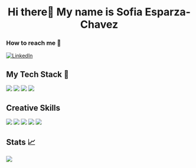 <h1 align="center"> Hi there👋 My name is Sofia Esparza-Chavez </h1>

### How to reach me 📢
<a href="https://www.linkedin.com/in/sofía-esparza-chávez/"><img alt="LinkedIn" src="https://img.shields.io/badge/linkedin%20-%230077B5.svg?&style=for-the-badge&logo=linkedin&logoColor=white"/></a>

## My Tech Stack 🥞
<img src="https://img.shields.io/badge/Python-FFD43B?style=for-the-badge&logo=python&logoColor=blue" />
<img src="https://img.shields.io/badge/C-00599C?style=for-the-badge&logo=c&logoColor=white" />
<img src="{BadgeURLHere}" />
<img src="{BadgeURLHere}" />


## Creative Skills 
<img src="https://img.shields.io/badge/Adobe%20Illustrator-FF9A00?style=for-the-badge&logo=adobe%20illustrator&logoColor=white" />
<img src="https://img.shields.io/badge/Adobe%20InDesign-FF3366?style=for-the-badge&logo=Adobe%20InDesign&logoColor=white" />
<img src="https://img.shields.io/badge/Adobe%20Lightroom-31A8FF?style=for-the-badge&logo=Adobe%20Lightroom&logoColor=white" />
<img src="https://img.shields.io/badge/Adobe%20Photoshop-31A8FF?style=for-the-badge&logo=Adobe%20Photoshop&logoColor=black" />
<img src="https://img.shields.io/badge/Figma-F24E1E?style=for-the-badge&logo=figma&logoColor=white" />



## Stats 📈
<a href="https://github.com/Xlient">
  <img align="center" src="https://github-readme-stats.vercel.app/api/top-langs/?username=sesparzachavez&layout=compact&theme=material-palenight" />
</a>
